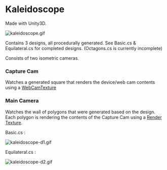 # Kaleidoscope
Made with Unity3D.

![kaleidoscope.gif](https://www.safacon.com/site/images/kaleidoscope.gif)

Contains 3 designs, all procedurally generated.
See Basic.cs & Equilateral.cs for completed designs. (Octagons.cs is currently incomplete)

Consists of two isometric cameras.

### Capture Cam
Watches a generated square that renders the device/web cam contents using a [WebCamTexture](https://docs.unity3d.com/ScriptReference/WebCamTexture.html)


### Main Camera
Watches the wall of polygons that were generated based on the design. Each polygon is rendering the contents of the Capture Cam using a [Render Texture](https://docs.unity3d.com/Manual/class-RenderTexture.html).


Basic.cs :

![kaleidoscope-d1.gif](https://www.safacon.com/site/images/kaleidoscope-d1.gif)

Equilateral.cs :

![kaleidoscope-d2.gif](https://www.safacon.com/site/images/kaleidoscope-d2.gif)
